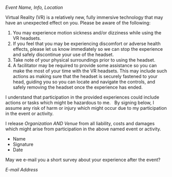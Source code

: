 _Event Name, Info, Location_

Virtual Reality (VR) is a relatively new, fully immersive technology that may have an unexpected effect on you. Please be aware of the following:

1. You may experience motion sickness and/or dizziness while using the VR headsets.
2. If you feel that you may be experiencing discomfort or adverse health effects, please let us know immediately so we can stop the experience and safely discontinue your use of the headset.
3. Take note of your physical surroundings prior to using the headset.
4. A facilitator may be required to provide some assistance so you can make the most of your time with the VR headsets. This may include such actions as making sure that the headset is securely fastened to your head, guiding you so you can locate and navigate the controls, and safely removing the headset once the experience has ended.

I understand that participation in the provided experiences could include actions or tasks which might be hazardous to me.
 
By signing below, I assume any risk of harm or injury which might occur due to my participation in the event or activity. 

I release _Organization AND Venue_ from all liability, costs and damages which might arise from participation in the above named event or activity.

* Name
* Signature
* Date

May we e-mail you a short survey about your experience after the event?

_E-mail Address_
